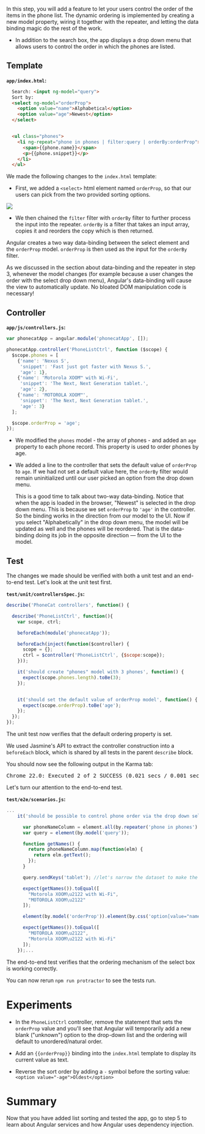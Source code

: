 

In this step, you will add a feature to let your users control the order of the items in the phone
list. The dynamic ordering is implemented by creating a new model property, wiring it together with
the repeater, and letting the data binding magic do the rest of the work.

* In addition to the search box, the app displays a drop down menu that allows users to control the
  order in which the phones are listed.




## Template

__`app/index.html`:__

```html
  Search: <input ng-model="query">
  Sort by:
  <select ng-model="orderProp">
    <option value="name">Alphabetical</option>
    <option value="age">Newest</option>
  </select>


  <ul class="phones">
    <li ng-repeat="phone in phones | filter:query | orderBy:orderProp">
      <span>{{phone.name}}</span>
      <p>{{phone.snippet}}</p>
    </li>
  </ul>
```

We made the following changes to the `index.html` template:

* First, we added a `<select>` html element named `orderProp`, so that our users can pick from the
two provided sorting options.

<img class="diagram" src="https://github.com/outlearn-content/angular-tutorial/blob/master/assets/tutorial_04.png">

* We then chained the `filter` filter with `orderBy`
filter to further process the input into the repeater. `orderBy` is a filter that takes an input
array, copies it and reorders the copy which is then returned.

Angular creates a two way data-binding between the select element and the `orderProp` model.
`orderProp` is then used as the input for the `orderBy` filter.

As we discussed in the section about data-binding and the repeater in step 3, whenever the model
changes (for example because a user changes the order with the select drop down menu), Angular's
data-binding will cause the view to automatically update. No bloated DOM manipulation code is
necessary!



## Controller

__`app/js/controllers.js`:__

```js
var phonecatApp = angular.module('phonecatApp', []);

phonecatApp.controller('PhoneListCtrl', function ($scope) {
  $scope.phones = [
    {'name': 'Nexus S',
     'snippet': 'Fast just got faster with Nexus S.',
     'age': 1},
    {'name': 'Motorola XOOM™ with Wi-Fi',
     'snippet': 'The Next, Next Generation tablet.',
     'age': 2},
    {'name': 'MOTOROLA XOOM™',
     'snippet': 'The Next, Next Generation tablet.',
     'age': 3}
  ];

  $scope.orderProp = 'age';
});
```

* We modified the `phones` model - the array of phones - and added an `age` property to each phone
record. This property is used to order phones by age.

* We added a line to the controller that sets the default value of `orderProp` to `age`. If we had
not set a default value here, the `orderBy` filter would remain uninitialized until our
user picked an option from the drop down menu.

  This is a good time to talk about two-way data-binding. Notice that when the app is loaded in the
browser, "Newest" is selected in the drop down menu. This is because we set `orderProp` to `'age'`
in the controller. So the binding works in the direction from our model to the UI. Now if you
select "Alphabetically" in the drop down menu, the model will be updated as well and the phones
will be reordered. That is the data-binding doing its job in the opposite direction — from the UI
to the model.



## Test

The changes we made should be verified with both a unit test and an end-to-end test. Let's look at
the unit test first.

__`test/unit/controllersSpec.js`:__

```js
describe('PhoneCat controllers', function() {

  describe('PhoneListCtrl', function(){
    var scope, ctrl;

    beforeEach(module('phonecatApp'));

    beforeEach(inject(function($controller) {
      scope = {};
      ctrl = $controller('PhoneListCtrl', {$scope:scope});
    }));

    it('should create "phones" model with 3 phones', function() {
      expect(scope.phones.length).toBe(3);
    });


    it('should set the default value of orderProp model', function() {
      expect(scope.orderProp).toBe('age');
    });
  });
});
```


The unit test now verifies that the default ordering property is set.

We used Jasmine's API to extract the controller construction into a `beforeEach` block, which is
shared by all tests in the parent `describe` block.

You should now see the following output in the Karma tab:

<pre>Chrome 22.0: Executed 2 of 2 SUCCESS (0.021 secs / 0.001 secs)</pre>


Let's turn our attention to the end-to-end test.

__`test/e2e/scenarios.js`:__

```js
...
    it('should be possible to control phone order via the drop down select box', function() {

      var phoneNameColumn = element.all(by.repeater('phone in phones').column('phone.name'));
      var query = element(by.model('query'));

      function getNames() {
        return phoneNameColumn.map(function(elm) {
          return elm.getText();
        });
      }

      query.sendKeys('tablet'); //let's narrow the dataset to make the test assertions shorter

      expect(getNames()).toEqual([
        "Motorola XOOM\u2122 with Wi-Fi",
        "MOTOROLA XOOM\u2122"
      ]);

      element(by.model('orderProp')).element(by.css('option[value="name"]')).click();

      expect(getNames()).toEqual([
        "MOTOROLA XOOM\u2122",
        "Motorola XOOM\u2122 with Wi-Fi"
      ]);
    });...
```

The end-to-end test verifies that the ordering mechanism of the select box is working correctly.

You can now rerun `npm run protractor` to see the tests run.

# Experiments

* In the `PhoneListCtrl` controller, remove the statement that sets the `orderProp` value and
you'll see that Angular will temporarily add a new blank ("unknown") option to the drop-down list and the
ordering will default to unordered/natural order.

* Add an `{{orderProp}}` binding into the `index.html` template to display its current value as
text.

* Reverse the sort order by adding a `-` symbol before the sorting value: `<option value="-age">Oldest</option>`

# Summary

Now that you have added list sorting and tested the app, go to step 5 to learn
about Angular services and how Angular uses dependency injection.


